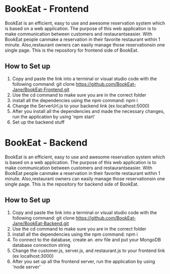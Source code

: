 # BookEat - Frontend

BookEat is an efficient, easy to use and awesome reservation system which is based on a web application. The purpose of this web application is to make communication between customers and restaurantseasier. With BookEat people canmake a reservation in their favorite restaurant within 1 minute. Also,restaurant owners can easily manage those reservationsin one single page. This is the repository for frontend side of BookEat.

## How to Set up
1. Copy and paste the link into a terminal or visual studio code with the following command: git clone https://github.com/BookEat-Jane/BookEat-Frontend.git
2. Use the cd command to make sure you are in the correct folder
3. install all the dependencies using the npm command: npm i
4. Change the ServerUrl.js to your backend link (ex localhost:5000)
5. After you install all the dependencies and made the necessary changes, run the application by using 'npm start'
6. Set up the backend stuff
# BookEat - Backend
BookEat is an efficient, easy to use and awesome reservation system which is based on a web application. The purpose of this web application is to make communication between customers and restaurantseasier. With BookEat people canmake a reservation in their favorite restaurant within 1 minute. Also,restaurant owners can easily manage those reservationsin one single page. This is the repository for backend side of BookEat.

## How to Set up
1. Copy and paste the link into a terminal or visual studio code with the following command: git clone https://github.com/BookEat-Jane/BookEat-Backend.git
2. Use the cd command to make sure you are in the correct folder
3. install all the dependencies using the npm command: npm i
4. To connect to the database, create an .env file and put your MongoDB database connection string
5. Change the customer.js, server.js, and restaurant.js to your frontend link (ex localhost:3000)
6. After you set up all the frontend server, run the application by using 'node server'

